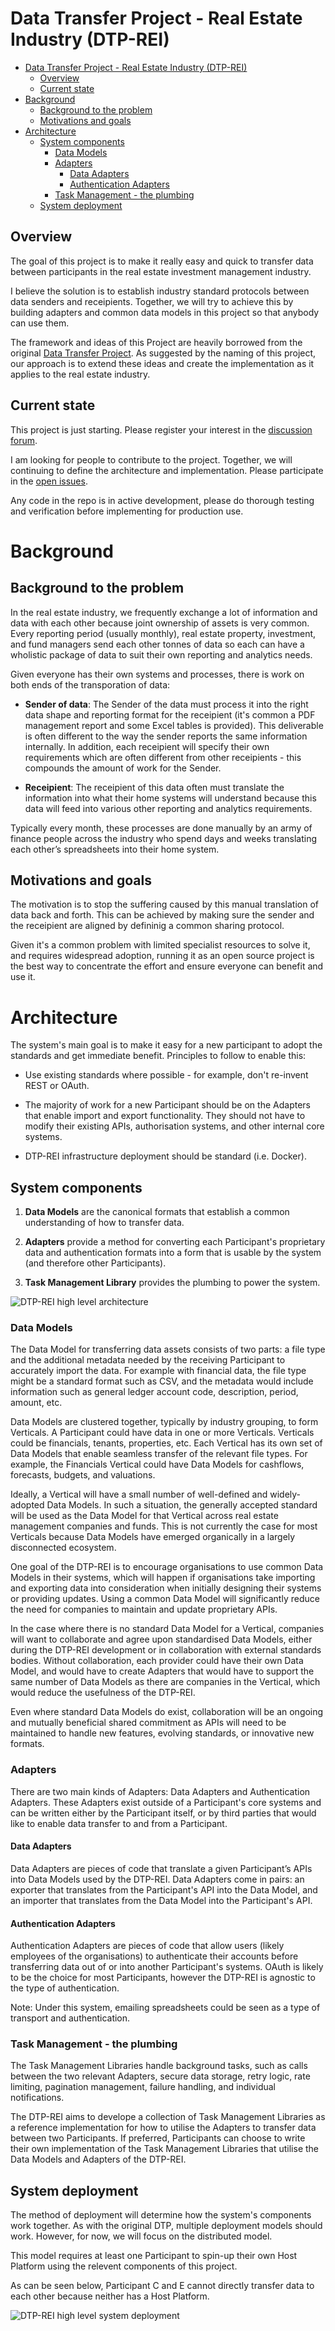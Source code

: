 # Data Transfer Project - Real Estate Industry (DTP-REI)

- [Data Transfer Project - Real Estate Industry (DTP-REI)](#data-transfer-project---real-estate-industry-dtp-rei)
  - [Overview](#overview)
  - [Current state](#current-state)
- [Background](#background)
  - [Background to the problem](#background-to-the-problem)
  - [Motivations and goals](#motivations-and-goals)
- [Architecture](#architecture)
  - [System components](#system-components)
    - [Data Models](#data-models)
    - [Adapters](#adapters)
      - [Data Adapters](#data-adapters)
      - [Authentication Adapters](#authentication-adapters)
    - [Task Management - the plumbing](#task-management---the-plumbing)
  - [System deployment](#system-deployment)

## Overview

The goal of this project is to make it really easy and quick to transfer data between participants in the real estate investment management industry.

I believe the solution is to establish industry standard protocols between data senders and receipients. Together, we will try to achieve this by building adapters and common data models in this project so that anybody can use them.

The framework and ideas of this Project are heavily borrowed from the original [Data Transfer Project](https://datatransferproject.dev). As suggested by the naming of this project, our approach is to extend these ideas and create the implementation as it applies to the real estate industry.

## Current state

This project is just starting. Please register your interest in the [discussion forum](https://github.com/itsrobli/data-transfer-project-real-estate-industry/discussions/2).

I am looking for people to contribute to the project. Together, we will continuing to define the architecture and implementation. Please participate in the [open issues](https://github.com/itsrobli/data-transfer-project-real-estate-industry/issues).

Any code in the repo is in active development, please do thorough testing and verification before implementing for production use.

# Background

##  Background to the problem

In the real estate industry, we frequently exchange a lot of information and data with each other because joint ownership of assets is very common. Every reporting period (usually monthly), real estate property, investment, and fund managers send each other tonnes of data so each can have a wholistic package of data to suit their own reporting and analytics needs.

Given everyone has their own systems and processes, there is work on both ends of the transporation of data:

- **Sender of data**: The Sender of the data must process it into the right data shape and reporting format for the receipient (it's common a PDF management report and some Excel tables is provided). This deliverable is often different to the way the sender reports the same information internally. In addition, each receipient will specify their own requirements which are often different from other receipients - this compounds the amount of work for the Sender. 

- **Receipient**: The receipient of this data often must translate the information into what their home systems will understand because this data will feed into various other reporting and analytics requirements.

Typically every month, these processes are done manually by an army of finance people across the industry who spend days and weeks translating each other’s spreadsheets into their home system.

## Motivations and goals

The motivation is to stop the suffering caused by this manual translation of data back and forth. This can be achieved by making sure the sender and the receipient are aligned by defininig a common sharing protocol.

Given it's a common problem with limited specialist resources to solve it, and requires widespread adoption, running it as an open source project is the best way to concentrate the effort and ensure everyone can benefit and use it.

# Architecture

The system's main goal is to make it easy for a new participant to adopt the standards and get immediate benefit. Principles to follow to enable this:

- Use existing standards where possible - for example, don't re-invent REST or OAuth.

- The majority of work for a new Participant should be on the Adapters that enable import and export functionality. They should not have to modify their existing APIs, authorisation systems, and other internal core systems.

- DTP-REI infrastructure deployment should be standard (i.e. Docker).

## System components

1. **Data Models​** are the canonical formats that establish a common understanding of how to
transfer data.

2. **Adapters​** provide a method for converting each Participant's proprietary data and
authentication formats into a form that is usable by the system (and therefore other Participants).

3. **Task Management Library**​ provides the plumbing to power the system.

![DTP-REI high level architecture](/documentation/dtp-rei-architecture-components.png)

### Data Models

The Data Model for transferring data assets consists of two parts: a file type and the additional metadata needed by the receiving Participant to accurately import the data. For example with financial data, the file type might be a standard format such as CSV, and the metadata would include information such as general ledger account code, description, period, amount, etc.

Data Models are clustered together, typically by industry grouping, to form Verticals. A Participant could have data in one or more Verticals. Verticals could be financials, tenants, properties, etc. Each Vertical has its own set of Data Models that enable seamless transfer of the relevant file types. For example, the Financials Vertical could have Data Models for cashflows, forecasts, budgets, and valuations.

Ideally, a Vertical will have a small number of well-defined and widely-adopted Data Models. In such a situation, the generally accepted standard will be used as the Data Model for that Vertical across real estate management companies and funds. This is not currently the case for most Verticals because Data Models have emerged organically in a largely disconnected ecosystem.

One goal of the DTP-REI is to encourage organisations to use common Data Models in their systems, which will happen if organisations take importing and exporting data into consideration when initially designing their systems or providing updates. Using a common Data Model will significantly reduce the need for companies to maintain and update proprietary APIs.

In the case where there is no standard Data Model for a Vertical, companies will want to collaborate and agree upon standardised Data Models, either during the DTP-REI development or in collaboration with external standards bodies. Without collaboration, each provider could have their own Data Model, and would have to create Adapters that would have to support the same number of Data Models as there are companies in the Vertical, which would reduce the usefulness of the DTP-REI.

Even where standard Data Models do exist, collaboration will be an ongoing and mutually beneficial shared commitment as APIs will need to be maintained to handle new features, evolving standards, or innovative new formats.

### Adapters

There are two main kinds of Adapters: Data Adapters and Authentication Adapters. These Adapters exist outside of a Participant's core systems and can be written either by the Participant itself, or by third parties that would like to enable data transfer to and from a Participant.

#### Data Adapters

Data Adapters are pieces of code that translate a given Participant’s APIs into Data Models used by the DTP-REI. Data Adapters come in pairs: an exporter that translates from the Participant's API into the Data Model, and an importer that translates from the Data Model into the Participant's API.

#### Authentication Adapters

Authentication Adapters are pieces of code that allow users (likely employees of the organisations) to authenticate their accounts before transferring data out of or into another Participant's systems. OAuth is likely to be the choice for most Participants, however the DTP-REI is agnostic to the type of authentication.

Note: Under this system, emailing spreadsheets could be seen as a type of transport and authentication.


### Task Management - the plumbing

The Task Management Libraries handle background tasks, such as calls between the two relevant Adapters, secure data storage, retry logic, rate limiting, pagination management, failure handling, and individual notifications.

The DTP-REI aims to develope a collection of Task Management Libraries as a reference implementation for how to utilise the Adapters to transfer data between two Participants. If preferred, Participants can choose to write their own implementation of the Task Management Libraries that utilise the Data Models and Adapters of the DTP-REI.

## System deployment

The method of deployment will determine how the system's components work together. As with the original DTP, multiple deployment models should work. However, for now, we will focus on the distributed model.

This model requires at least one Participant to spin-up their own Host Platform using the relevent components of this project. 

As can be seen below, Participant C and E cannot directly transfer data to each other because neither has a Host Platform.

![DTP-REI high level system deployment](/documentation/dtp-rei-architecture-system-deployment.png)
